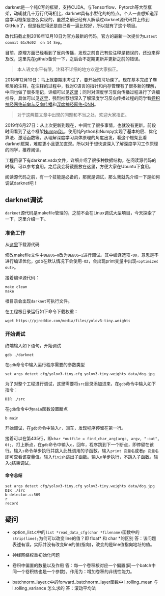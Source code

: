 darknet是一个纯C写的框架，支持CUDA。与Tensorflow、Pytorch等大型框架，动辄就几十万行代码相比，darknet具有小型化的的特点。个人一直想知道深度学习框架是怎么实现的，虽然之前已经有人解读过darknet源代码并上传到GitHub了，但是我觉得还是自己看一遍比较好，所以就有了这个项目。

改代码截止到2018年12月10日为官方最新的代码，官方的最新一次提价为`Latest commit 61c9d02  on 14 Sep`。

目前，原理方面已经看到了反向传播，发现之前自己有些注释是错误的，还没来得及改，这里先在github备份一下，之后会不定期更新并更新之前的错误。

> 本人语文水平有限，注释不详细的地方欢迎大家指正。

2018年12月10日：马上就要期末考试了，要开始预习功课了。现在基本完成了卷积层的注释，在注释的过程中，我对C语言的指针和内存管理有了很多新的理解，中间也做了很多笔记，详细可以见[这里](https://www.zdaiot.com/categories/C/)；同时对深度学习反向传播过程进行了详细推导，具体可以见[这里](https://www.zdaiot.com/categories/DeepLearning/)，强烈推荐想深入了解深度学习反向传播过程的同学看[卷积神经网络前向与反向传播](https://www.zdaiot.com/DeepLearning/%E5%8D%B7%E7%A7%AF%E7%A5%9E%E7%BB%8F%E7%BD%91%E7%BB%9C%E5%89%8D%E5%90%91%E4%B8%8E%E5%8F%8D%E5%90%91%E4%BC%A0%E6%92%AD/)和[深度神经网络-DNN](https://www.zdaiot.com/DeepLearning/%E6%B7%B1%E5%BA%A6%E7%A5%9E%E7%BB%8F%E7%BD%91%E7%BB%9C-DNN/)。

> 对于这两篇文章中出现的问题和不当之处，欢迎大家指正。

2019年6月27日：从上次更新到现在，中间忙了很多事情，也就没有更新。前段时间看到了这个框架[NumpyDL](https://github.com/oujago/NumpyDL)，使用纯Python和Numpy实现了基本的层、优化算法、激活函数等。从理解深度学习具体原理的角度出发，看这个框架比看darknet框架，难度更小且更加直观。所以对于想快速深入了解深度学习工作原理的同学，推荐阅读。

工程目录下有darknet.vsdx文件，详细介绍了很多种数据结构。在阅读源代码的时候，可以参考食用。之后我会将截图放在这里，方便大家在Ubuntu下食用。

阅读源代码之前，有一个技能是必备的，那就是调试，那么我就先介绍一下是如何调试darknet吧！

## darknet调试
`darknet`源代码是makefile管理的，之前不会在Linux调试大型项目，今天探索了一下，这里介绍一下。

### 准备工作
从[这里](https://github.com/pjreddie/darknet)下载源代码

修改makefile文件中`DEBUG=0`改为`DEBUG=1`进行调试。其中编译选项`-O0`，意思是不进行编译优化，gdb在默认情况下会使用`-O2`，会出现print变量中出现`<optimized out>`。

接着编译源代码：
```
make clean
make
```

根目录会出现`darknet`可执行文件。

在工程根目录运行如下命令下载权重：
```
wget https://pjreddie.com/media/files/yolov3-tiny.weights
```

### 开始调试
终端输入如下语句，开始调试
```
gdb ./darknet
```

在`gdb`命令中输入运行程序需要的参数类型
```
set args detect cfg/yolov3-tiny.cfg yolov3-tiny.weights data/dog.jpg
```

为了对整个工程进行调试，这里需要将`src`目录添加进来，在`gdb`命令中输入如下指令：
```
DIR ./src
```

在`gdb`命令中为`main`函数设置断点
```
b main
```

开始调试，在`gdb`命令中输入`r`，回车，发现程序停留在第一行。

接着可以在第435行，即`char *outfile = find_char_arg(argc, argv, "-out", 0);`，打上断点，在`gdb`命令中输入`c`，回车，程序跳到下一个断点，即停留在该行。输入`s`命令单步执行并跳入此处调用的子函数。输入`print 变量名`或者`p 变量名`即可查看该变量值。输入`finish`跳出子函数。输入`n`单步执行，不跳入子函数。输入`q`结束调试。


#### 命令总结
```
set args detect cfg/yolov3-tiny.cfg yolov3-tiny.weights data/dog.jpg
DIR ./src
b detector.c:569
r
record
```

## 疑问
- option_list.c中的`list *read_data_cfg(char *filename)`函数中的`strip(line);`为何可以改变line的值？即 float* 和 char *的区别
答：该问题表述有误，实际并没有改变line的值(指向)，改变的是line值指向地址的值。

- 神经网络权重初始化问题

- 卷积中偏置的数量以及作用
答：每一个卷积核对应一个偏置(同一个batch中同一个卷积核也是一个参数)。作用为：增加卷积的非线性能力。

- batchnorm_layer.c中的forward_batchnorm_layer函数中 l.rolling_mean 与 l.rolling_variance 怎么求的
答：滚动平均法